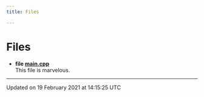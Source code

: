 ```yaml
---
title: Files

---
```


# Files




* **file [main.cpp](.doxybook/hugo-theme-learn/files/main_8cpp/#file-main.cpp)** <br>This file is marvelous. 



-------------------------------

Updated on 19 February 2021 at 14:15:25 UTC
